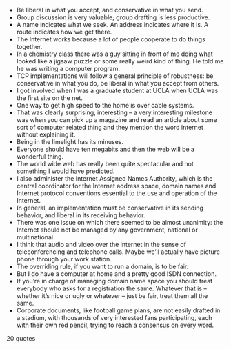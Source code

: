  - Be liberal in what you accept, and conservative in what you send.
 - Group discussion is very valuable; group drafting is less productive.
 - A name indicates what we seek. An address indicates where it is. A route indicates how we get there.
 - The Internet works because a lot of people cooperate to do things together.
 - In a chemistry class there was a guy sitting in front of me doing what looked like a jigsaw puzzle or some really weird kind of thing. He told me he was writing a computer program.
 - TCP implementations will follow a general principle of robustness: be conservative in what you do, be liberal in what you accept from others.
 - I got involved when I was a graduate student at UCLA when UCLA was the first site on the net.
 - One way to get high speed to the home is over cable systems.
 - That was clearly surprising, interesting – a very interesting milestone was when you can pick up a magazine and read an article about some sort of computer related thing and they mention the word internet without explaining it.
 - Being in the limelight has its minuses.
 - Everyone should have ten megabits and then the web will be a wonderful thing.
 - The world wide web has really been quite spectacular and not something I would have predicted.
 - I also administer the Internet Assigned Names Authority, which is the central coordinator for the Internet address space, domain names and Internet protocol conventions essential to the use and operation of the Internet.
 - In general, an implementation must be conservative in its sending behavior, and liberal in its receiving behavior.
 - There was one issue on which there seemed to be almost unanimity: the Internet should not be managed by any government, national or multinational.
 - I think that audio and video over the internet in the sense of teleconferencing and telephone calls. Maybe we’ll actually have picture phone through your work station.
 - The overriding rule, if you want to run a domain, is to be fair.
 - But I do have a computer at home and a pretty good ISDN connection.
 - If you’re in charge of managing domain name space you should treat everybody who asks for a registration the same. Whatever that is – whether it’s nice or ugly or whatever – just be fair, treat them all the same.
 - Corporate documents, like football game plans, are not easily drafted in a stadium, with thousands of very interested fans participating, each with their own red pencil, trying to reach a consensus on every word.

20 quotes